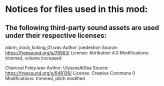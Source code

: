 Notices for files used in this mod:
================

The following third-party sound assets are used under their respective licenses:
----------------
alarm_clock_ticking_01.wav
Author: joedeshon
Source: https://freesound.org/s/78563/
License: Attribution 4.0
Modifications: trimmed, volume increased

Charcoal Foley.wav
Author: UlyssesAtSea
Source: https://freesound.org/s/648136/
License: Creative Commons 0
Modifications: trimmed, pitch modified